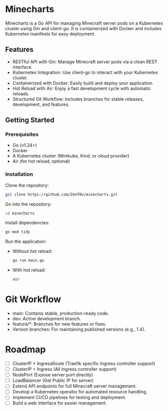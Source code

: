 # Minecharts
Minecharts is a Go API for managing Minecraft server pods on a Kubernetes cluster using Gin and client-go. It is containerized with Docker and includes Kubernetes manifests for easy deployment.

## Features
  - RESTful API with Gin: Manage Minecraft server pods via a clean REST interface.
  - Kubernetes Integration: Use client-go to interact with your Kubernetes cluster.
  - Containerized with Docker: Easily build and deploy your application.
  - Hot Reload with Air: Enjoy a fast development cycle with automatic reloads.
  - Structured Git Workflow: Includes branches for stable releases, development, and features.

## Getting Started
### Prerequisites
  - Go (v1.24+)
  - Docker
  - A Kubernetes cluster (Minikube, Kind, or cloud provider)
  - Air (for hot reload, optional)

### Installation
Clone the repository:
```bash
git clone https://github.com/ZenT0x/minecharts.git
```

Go into the repository:
```bash
cd minecharts
```

Install dependencies:
```bash
go mod tidy
```

Run the application:
- Without hot reload:
    ```bash
    go run main.go
    ```
- With hot reload:
    ```bash
    air
    ```
# Git Workflow
  - main: Contains stable, production-ready code.
  - dev: Active development branch.
  - feature/*: Branches for new features or fixes.
  - Version branches: For maintaining published versions (e.g., 1.4).

# Roadmap
  - [ ] ClusterIP + IngressRoute (Traefik specific Ingress controller support)
  - [ ] ClusterIP + Ingress (All Ingress controller support)
  - [ ] NodePort (Expose server port directly)
  - [ ] LoadBalancer (Get Public IP for server)
  - [ ] Extend API endpoints for full Minecraft server management.
  - [ ] Develop a Kubernetes operator for automated resource handling.
  - [ ] Implement CI/CD pipelines for testing and deployment.
  - [ ] Build a web interface for easier management.
